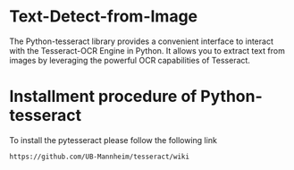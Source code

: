 # Text-Detect-from-Image

The Python-tesseract library provides a convenient interface to interact with the Tesseract-OCR Engine in Python. It allows you to extract text from images by leveraging the powerful OCR capabilities of Tesseract.

# Installment procedure of Python-tesseract 

To install the pytesseract please follow the following link
```sh
https://github.com/UB-Mannheim/tesseract/wiki
```

